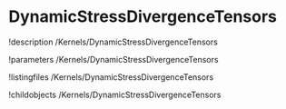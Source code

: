 <!-- MOOSE Documentation Stub: Remove this when content is added. -->

# DynamicStressDivergenceTensors
!description /Kernels/DynamicStressDivergenceTensors

!parameters /Kernels/DynamicStressDivergenceTensors

!listingfiles /Kernels/DynamicStressDivergenceTensors

!childobjects /Kernels/DynamicStressDivergenceTensors
